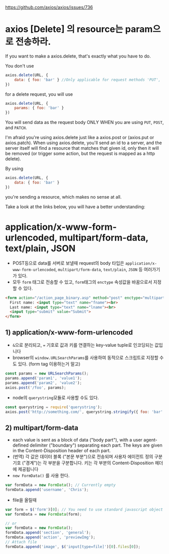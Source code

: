 https://github.com/axios/axios/issues/736

# axios [Delete] 의 resource는 param으로 전송하라.
If you want to make a axios.delete, that's exactly what you have to do.

You don't use 

```js
axios.delete(URL, {
    data: { foo: 'bar' } //Only applicable for request methods 'PUT', 'POST', and 'PATCH'
})
```

for a delete request, you will use 

```js
axios.delete(URL, {
    params: { foo: 'bar' }
})
```

You will send data as the request body ONLY WHEN you are using `PUT`, `POST`, and `PATCH`.

I'm afraid you're using axios.delete just like a axios.post or (axios.put or axios.patch). When using axios.delete, you'll send an id to a server, and the server itself will find a resource that matches that given id, only then it will be removed (or trigger some action, but the request is mapped as a http delete).

By using 
```js
axios.delete(URL, {
    data: { foo: 'bar' }
}) 
```
you're sending a resource, which makes no sense at all.

Take a look at the links below, you will have a better understanding:


# application/x-www-form-urlencoded, multipart/form-data, text/plain, JSON
- POST등으로 data를 서버로 보낼때 request의 body 타입은 `application/x-www-form-urlencoded`, `multipart/form-data`, `text/plain`, `JSON` 등 여러가기가 있다. 
- 모두 `form` 태그로 전송할 수 있고, `form`태그의 `enctype` 속성값을 바꿈으로서 지정할 수 있다. 

```html
<form action="/action_page_binary.asp" method="post" enctype="multipart/form-data">
  First name: <input type="text" name="fname"><br>
  Last name: <input type="text" name="lname"><br>
  <input type="submit" value="Submit">
</form>
```
## 1) application/x-www-form-urlencoded
-  `&`으로 분리되고, `=` 기호로 값과 키를 연결하는 key-value tuple로 인코딩되는 값입니다
- browser의 `window.URLSearchParams`를 사용하여 동적으로 스크립트로 지정할 수 도 있다. (form tag 이용하는거 말고)

```js
const params = new URLSearchParams();
params.append('param1', 'value1');
params.append('param2', 'value2');
axios.post('/foo', params);
```

- node의 `querystring`모듈로 사용할 수도 있다. 
```js
const querystring = require('querystring');
axios.post('http://something.com/', querystring.stringify({ foo: 'bar' }));
``` 

## 2) multipart/form-data
- each value is sent as a block of data ("body part"), with a user agent-defined delimiter ("boundary") separating each part. The keys are given in the Content-Disposition header of each part.
- (번역) 각 값은 데이터 블록 ("본문 부분")으로 전송되며 사용자 에이전트 정의 구분 기호 ("경계")는 각 부분을 구분합니다. 키는 각 부분의 Content-Disposition 헤더에 제공됩니다
- `new FormData()` 를 사용 한다. 
```js
var formData = new FormData(); // Currently empty
formData.append('username', 'Chris');
```

- file을 올릴때

```js
var form = $('form')[0]; // You need to use standard javascript object here
var formData = new FormData(form);

// or 
var formData = new FormData();
formData.append('section', 'general');
formData.append('action', 'previewImg');
// Attach file
formData.append('image', $('input[type=file]')[0].files[0]); 
```